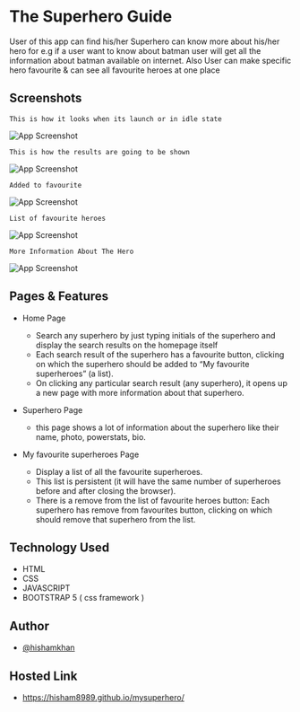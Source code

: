 
# The Superhero Guide

User of this app can find his/her Superhero can know more about his/her hero for e.g if a user want to know about batman user will get all the information about batman available on internet.
Also User can make specific hero favourite & can see all favourite heroes at one place

    


## Screenshots

    This is how it looks when its launch or in idle state 
![App Screenshot](./screenshots/idle.png)

    This is how the results are going to be shown
![App Screenshot](./screenshots/display-hero.png)

    Added to favourite
![App Screenshot](./screenshots/addToFav.png)

    List of favourite heroes
![App Screenshot](./screenshots/favourite.png)


    More Information About The Hero 
![App Screenshot](./screenshots/single-hero.png)
## Pages & Features 

- Home Page
    - Search any superhero by just typing initials of the superhero and display the search results on the homepage itself
    - Each search result of the superhero has a favourite button, clicking on which the superhero should be added to “My favourite superheroes” (a list).
    - On clicking any particular search result (any superhero), it opens up a new page with more information about that superhero.


- Superhero Page
    - this page shows a lot of information about the superhero like their name, photo, powerstats, bio.

- My favourite superheroes Page
    - Display a list of all the favourite superheroes.
    - This list is persistent (it will have the same number of superheroes before and after closing the browser).
    - There is a remove from the list of favourite heroes button: Each superhero has remove from favourites button, clicking on which should remove that superhero from the list.


## Technology Used

- HTML
- CSS
- JAVASCRIPT
- BOOTSTRAP 5 ( css framework )
## Author

- [@hishamkhan](https://github.com/hisham8989)

## Hosted Link
- https://hisham8989.github.io/mysuperhero/

